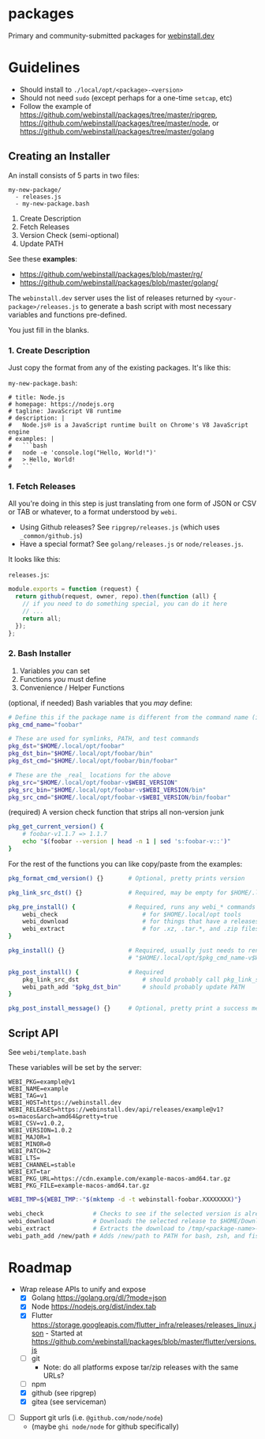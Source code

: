 # packages

Primary and community-submitted packages for
[webinstall.dev](https://webinstall.dev)

# Guidelines

- Should install to `./local/opt/<package>-<version>`
- Should not need `sudo` (except perhaps for a one-time `setcap`, etc)
- Follow the example of
  <https://github.com/webinstall/packages/tree/master/ripgrep>,
  <https://github.com/webinstall/packages/tree/master/node>, or
  <https://github.com/webinstall/packages/tree/master/golang>

## Creating an Installer

An install consists of 5 parts in two files:

```
my-new-package/
  - releases.js
  - my-new-package.bash
```

1. Create Description
2. Fetch Releases
3. Version Check (semi-optional)
4. Update PATH

See these **examples**:

- https://github.com/webinstall/packages/blob/master/rg/
- https://github.com/webinstall/packages/blob/master/golang/

The `webinstall.dev` server uses the list of releases returned by
`<your-package>/releases.js` to generate a bash script with most necessary
variables and functions pre-defined.

You just fill in the blanks.

### 1. Create Description

Just copy the format from any of the existing packages. It's like this:

`my-new-package.bash`:

````
# title: Node.js
# homepage: https://nodejs.org
# tagline: JavaScript V8 runtime
# description: |
#   Node.js® is a JavaScript runtime built on Chrome's V8 JavaScript engine
# examples: |
#   ```bash
#   node -e 'console.log("Hello, World!")'
#   > Hello, World!
#   ```
````

### 1. Fetch Releases

All you're doing in this step is just translating from one form of JSON or CSV
or TAB or whatever, to a format understood by `webi`.

- Using Github releases? See `ripgrep/releases.js` (which uses
  `_common/github.js`)
- Have a special format? See `golang/releases.js` or `node/releases.js`.

It looks like this:

`releases.js`:

```js
module.exports = function (request) {
  return github(request, owner, repo).then(function (all) {
    // if you need to do something special, you can do it here
    // ...
    return all;
  });
};
```

### 2. Bash Installer

1. Variables _you_ can set
2. Functions _you_ must define
3. Convenience / Helper Functions

(optional, if needed) Bash variables that you _may_ define:

```bash
# Define this if the package name is different from the command name (i.e. golang => go)
pkg_cmd_name="foobar"

# These are used for symlinks, PATH, and test commands
pkg_dst="$HOME/.local/opt/foobar"
pkg_dst_bin="$HOME/.local/opt/foobar/bin"
pkg_dst_cmd="$HOME/.local/opt/foobar/bin/foobar"

# These are the _real_ locations for the above
pkg_src="$HOME/.local/opt/foobar-v$WEBI_VERSION"
pkg_src_bin="$HOME/.local/opt/foobar-v$WEBI_VERSION/bin"
pkg_src_cmd="$HOME/.local/opt/foobar-v$WEBI_VERSION/bin/foobar"
```

(required) A version check function that strips all non-version junk

```bash
pkg_get_current_version() {
    # foobar-v1.1.7 => 1.1.7
    echo "$(foobar --version | head -n 1 | sed 's:foobar-v::')"
}
```

For the rest of the functions you can like copy/paste from the examples:

```bash
pkg_format_cmd_version() {}       # Optional, pretty prints version

pkg_link_src_dst() {}             # Required, may be empty for $HOME/.local/bin commands

pkg_pre_install() {               # Required, runs any webi_* commands
    webi_check                        # for $HOME/.local/opt tools
    webi_download                     # for things that have a releases.js
    webi_extract                      # for .xz, .tar.*, and .zip files
}

pkg_install() {}                  # Required, usually just needs to rename extracted folder to
                                  # "$HOME/.local/opt/$pkg_cmd_name-v$WEBI_VERSION"

pkg_post_install() {              # Required
    pkg_link_src_dst                  # should probably call pkg_link_src_dst()
    webi_path_add "$pkg_dst_bin"      # should probably update PATH
}

pkg_post_install_message() {}     # Optional, pretty print a success message
```

## Script API

See `webi/template.bash`

These variables will be set by the server:

```
WEBI_PKG=example@v1
WEBI_NAME=example
WEBI_TAG=v1
WEBI_HOST=https://webinstall.dev
WEBI_RELEASES=https://webinstall.dev/api/releases/example@v1?os=macos&arch=amd64&pretty=true
WEBI_CSV=v1.0.2,
WEBI_VERSION=1.0.2
WEBI_MAJOR=1
WEBI_MINOR=0
WEBI_PATCH=2
WEBI_LTS=
WEBI_CHANNEL=stable
WEBI_EXT=tar
WEBI_PKG_URL=https://cdn.example.com/example-macos-amd64.tar.gz
WEBI_PKG_FILE=example-macos-amd64.tar.gz
```

```bash
WEBI_TMP=${WEBI_TMP:-"$(mktemp -d -t webinstall-foobar.XXXXXXXX)"}
```

```bash
webi_check              # Checks to see if the selected version is already installed (and re-links if so)
webi_download           # Downloads the selected release to $HOME/Downloads/<package-name>.tar.gz
webi_extract            # Extracts the download to /tmp/<package-name>-<random>/
webi_path_add /new/path # Adds /new/path to PATH for bash, zsh, and fish
```

# Roadmap

- Wrap release APIs to unify and expose
  - [x] Golang <https://golang.org/dl/?mode=json>
  - [x] Node <https://nodejs.org/dist/index.tab>
  - [x] Flutter
        <https://storage.googleapis.com/flutter_infra/releases/releases_linux.json> -
        Started at
        <https://github.com/webinstall/packages/blob/master/flutter/versions.js>
  - [ ] git
    - Note: do all platforms expose tar/zip releases with the same URLs?
  - [ ] npm
  - [x] github (see ripgrep)
  - [x] gitea (see serviceman)
- [ ] Support git urls (i.e. `@github.com/node/node`)
  - (maybe `ghi node/node` for github specifically)
